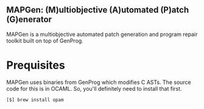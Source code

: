 MAPGen: (M)ultiobjective (A)utomated (P)atch (G)enerator
-

MAPGen is a multiobjective automated patch generation and program repair toolkit built on top of GenProg.

# Prequisites

MAPGen uses binaries from GenProg which modifies C ASTs. The source code for this is in OCAML. So, you'll definitely need to install that first.

``` shell
[$] brew install opam
```
